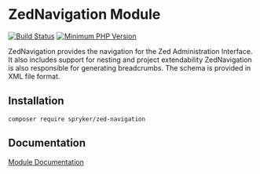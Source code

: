 # ZedNavigation Module
[![Build Status](https://travis-ci.org/spryker/zed-navigation.svg)](https://travis-ci.org/spryker/zed-navigation)
[![Minimum PHP Version](https://img.shields.io/badge/php-%3E%3D%207.2-8892BF.svg)](https://php.net/)

ZedNavigation provides the navigation for the Zed Administration Interface. It also includes support for nesting and project extendability ZedNavigation is also responsible for generating breadcrumbs. The schema is provided in XML file format.

## Installation

```
composer require spryker/zed-navigation
```

## Documentation

[Module Documentation](https://academy.spryker.com/developing_with_spryker/module_guide/modules.html)
